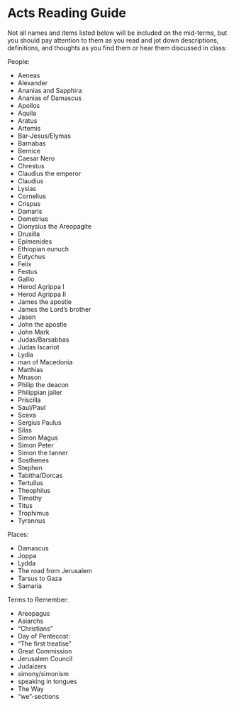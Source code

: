 # Acts Reading Guide

Not all names and items listed below will be included on the mid-terms, but you should pay attention to them as you read and jot down descriptions, definitions, and thoughts as you find them or hear them discussed in class:

People:

- Aeneas
- Alexander
- Ananias and Sapphira
- Ananias of Damascus
- Apollos
- Aquila
- Aratus
- Artemis
- Bar-Jesus/Elymas
- Barnabas
- Bernice
- Caesar Nero
- Chrestus
- Claudius the emperor
- Claudius
- Lysias
- Cornelius
- Crispus
- Damaris
- Demetrius
- Dionysius the Areopagite
- Drusilla
- Epimenides
- Ethiopian eunuch
- Eutychus
- Felix
- Festus
- Gallio
- Herod Agrippa I
- Herod Agrippa II
- James the apostle
- James the Lord’s brother
- Jason
- John the apostle
- John Mark
- Judas/Barsabbas
- Judas Iscariot
- Lydia
- man of Macedonia
- Matthias
- Mnason
- Philip the deacon
- Philippian jailer
- Priscilla
- Saul/Paul
- Sceva
- Sergius Paulus
- Silas
- Simon Magus
- Simon Peter
- Simon the tanner
- Sosthenes
- Stephen
- Tabitha/Dorcas
- Tertullus
- Theophilus
- Timothy
- Titus
- Trophimus
- Tyrannus

Places:

- Damascus
- Joppa
- Lydda
- The road from Jerusalem
- Tarsus to Gaza
- Samaria

Terms to Remember:

- Areopagus
- Asiarchs
- “Christians”
- Day of Pentecost: 
- “The first treatise”
- Great Commission
- Jerusalem Council
- Judaizers
- simony/simonism
- speaking in tongues
- The Way
- “we”-sections

